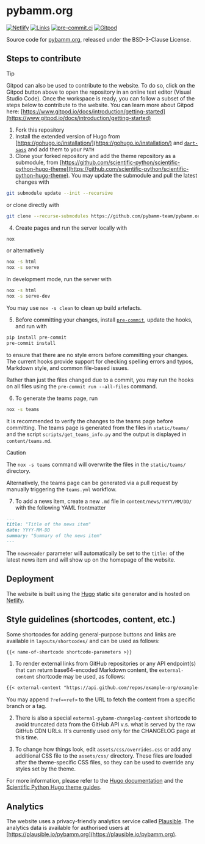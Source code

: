 # pybamm.org

[![Netlify](https://api.netlify.com/api/v1/badges/c4c60d47-1de1-4d0a-8a25-726d3cf100c8/deploy-status)](https://app.netlify.com/sites/pybamm-developer-preview/deploys)
[![Links](https://github.com/pybamm-team/pybamm.org/actions/workflows/links.yml/badge.svg)](https://github.com/pybamm-team/pybamm.org/actions/workflows/links.yml)
[![pre-commit.ci](https://results.pre-commit.ci/badge/github/pybamm-team/pybamm.org/main.svg)](https://results.pre-commit.ci/latest/github/pybamm-team/pybamm.org/main)
[![Gitpod](https://img.shields.io/badge/open%20in-Gitpod-blue?logo=gitpod)](https://gitpod.io/#https://github.com/pybamm-team/pybamm.org/)

Source code for [pybamm.org](https://www.pybamm.org), released under the
BSD-3-Clause License.


## Steps to contribute

> [!TIP]
> Gitpod can also be used to contribute to the website. To do so, click on the Gitpod button above to open the repository
in an online text editor (Visual Studio Code). Once the workspace is ready, you can follow a subset of the steps below to contribute to the website. You can learn more about Gitpod here: [https://www.gitpod.io/docs/introduction/getting-started](https://www.gitpod.io/docs/introduction/getting-started)

1. Fork this repository
2. Install the extended version of Hugo from [https://gohugo.io/installation/](https://gohugo.io/installation/)
   and [`dart-sass`](https://sass-lang.com/dart-sass/) and add them to your `PATH`
3. Clone your forked repository and add the theme repository as a submodule,
   from [https://github.com/scientific-python/scientific-python-hugo-theme](https://github.com/scientific-python/scientific-python-hugo-theme). You
   may update the submodule and pull the latest changes with

```bash
git submodule update --init --recursive
```

or clone directly with

```bash
git clone --recurse-submodules https://github.com/pybamm-team/pybamm.org.git
```

4. Create pages and run the server locally with

```bash
nox
```

or alternatively

```bash
nox -s html
nox -s serve
```

In development mode, run the server with

```bash
nox -s html
nox -s serve-dev
```

You may use `nox -s clean` to clean up build artefacts.

5. Before committing your changes, install [`pre-commit`](https://pre-commit.com/),
   update the hooks, and run with

```bash
pip install pre-commit
pre-commit install
```

to ensure that there are no style errors before committing your changes. The
current hooks provide support for checking spelling errors and typos, Markdown
style, and common file-based issues.

Rather than just the files changed due to a commit, you may run the hooks on
all files using the `pre-commit run --all-files` command.

6. To generate the teams page, run

```bash
nox -s teams
```

It is recommended to verify the changes to the teams page before committing. The teams page is generated from the files in `static/teams/` and the script `scripts/get_teams_info.py` and the output is displayed in `content/teams.md`.

> [!CAUTION]
> The `nox -s teams` command will overwrite the files in the `static/teams/` directory.

Alternatively, the teams page can be generated via a pull request by manually triggering the `teams.yml` workflow.

7. To add a news item, create a new `.md` file in `content/news/YYYY/MM/DD/` with the
   following YAML frontmatter

```markdown
---
title: "Title of the news item"
date: YYYY-MM-DD
summary: "Summary of the news item"
---
```

The `newsHeader` parameter will automatically be set to the `title:` of the latest news item and will show up on the homepage of the website.

## Deployment

The website is built using the [Hugo](https://gohugo.io) static site generator
and is hosted on [Netlify](https://pybamm-developer-preview.netlify.app/).

## Style guidelines (shortcodes, content, etc.)

Some shortcodes for adding general-purpose buttons and links are available in `layouts/shortcodes/` and can be used as follows:

```markdown
{{< name-of-shortcode shortcode-parameters >}}
```

1. To render external links from GitHub repositories or any API endpoint(s) that can return base64-encoded Markdown content, the `external-content` shortcode may be used, as follows:

```markdown
{{< external-content "https://api.github.com/repos/example-org/example-repo/contents/path/to/file.md" >}}
```

You may append `?ref=<ref>` to the URL to fetch the content from a specific branch or a tag.

2. There is also a special `external-pybamm-changelog-content` shortcode to avoid truncated data from the GitHub API v.s. what is served by the raw GitHub CDN URLs. It's currently used only for the CHANGELOG page at this time.

2. To change how things look, edit `assets/css/overrides.css` or add any additional CSS file to the `assets/css/` directory. These files are loaded after the theme-specific CSS files, so they can be used to override any styles set by the theme.

For more information, please refer to the [Hugo documentation](https://gohugo.io/documentation/) and the [Scientific Python Hugo theme guides](https://theme.scientific-python.org/shortcodes/).

## Analytics

The website uses a privacy-friendly analytics service called [Plausible](https://plausible.io/). The analytics data is available for authorised users at [https://plausible.io/pybamm.org](https://plausible.io/pybamm.org).

